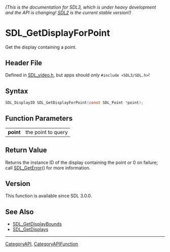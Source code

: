 ###### (This is the documentation for SDL3, which is under heavy development and the API is changing! [SDL2](https://wiki.libsdl.org/SDL2/) is the current stable version!)
# SDL_GetDisplayForPoint

Get the display containing a point.

## Header File

Defined in [SDL_video.h](https://github.com/libsdl-org/SDL/blob/main/include/SDL3/SDL_video.h), but apps should _only_ `#include <SDL3/SDL.h>`!

## Syntax

```c
SDL_DisplayID SDL_GetDisplayForPoint(const SDL_Point *point);

```

## Function Parameters

|               |                    |
| ------------- | ------------------ |
| **point**     | the point to query |

## Return Value

Returns the instance ID of the display containing the point or 0 on
failure; call [SDL_GetError](SDL_GetError)() for more information.

## Version

This function is available since SDL 3.0.0.

## See Also

* [SDL_GetDisplayBounds](SDL_GetDisplayBounds)
* [SDL_GetDisplays](SDL_GetDisplays)

----
[CategoryAPI](CategoryAPI), [CategoryAPIFunction](CategoryAPIFunction)


